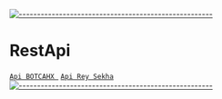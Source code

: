 [![-----------------------------------------------------](https://raw.githubusercontent.com/andreasbm/readme/master/assets/lines/colored.png)](#table-of-contents)
# RestApi
[`Api BOTCAHX `](https://api.botcahx.live)
[`Api Rey Sekha`](https://sekha.me)
[![-----------------------------------------------------](https://raw.githubusercontent.com/andreasbm/readme/master/assets/lines/colored.png)](#table-of-contents)


